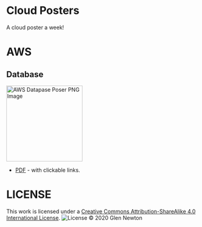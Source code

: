 # Cloud Posters

A cloud poster a week! 


# AWS
## Database

<img src="https://github.com/gnewton/cloud-poster-a-week/raw/main/aws/aws_database.png" alt="AWS Datapase Poser PNG Image" width="200"/>


* <a href="https://github.com/gnewton/cloud-poster-a-week/raw/main/aws/aws_database.pdf">PDF</a> - with clickable links.


# LICENSE
This work is licensed under a <a rel="license" href="https://creativecommons.org/licenses/by-sa/4.0/legalcode">Creative Commons Attribution-ShareAlike 4.0 International License</a>.
![License](https://licensebuttons.net/l/by-sa/4.0/88x31.png)
&copy; 2020 Glen Newton